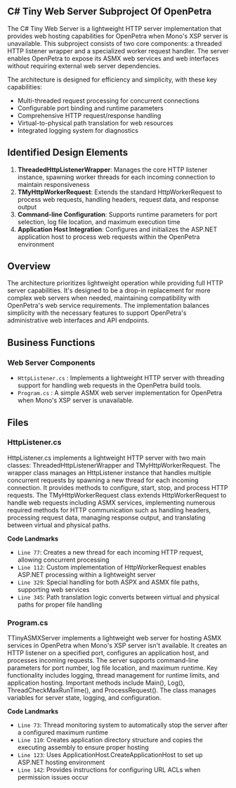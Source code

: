 ## C# Tiny Web Server Subproject Of OpenPetra

The C# Tiny Web Server is a lightweight HTTP server implementation that provides web hosting capabilities for OpenPetra when Mono's XSP server is unavailable. This subproject consists of two core components: a threaded HTTP listener wrapper and a specialized worker request handler. The server enables OpenPetra to expose its ASMX web services and web interfaces without requiring external web server dependencies.

The architecture is designed for efficiency and simplicity, with these key capabilities:

- Multi-threaded request processing for concurrent connections
- Configurable port binding and runtime parameters
- Comprehensive HTTP request/response handling
- Virtual-to-physical path translation for web resources
- Integrated logging system for diagnostics

## Identified Design Elements

1. **ThreadedHttpListenerWrapper**: Manages the core HTTP listener instance, spawning worker threads for each incoming connection to maintain responsiveness
2. **TMyHttpWorkerRequest**: Extends the standard HttpWorkerRequest to process web requests, handling headers, request data, and response output
3. **Command-line Configuration**: Supports runtime parameters for port selection, log file location, and maximum execution time
4. **Application Host Integration**: Configures and initializes the ASP.NET application host to process web requests within the OpenPetra environment

## Overview
The architecture prioritizes lightweight operation while providing full HTTP server capabilities. It's designed to be a drop-in replacement for more complex web servers when needed, maintaining compatibility with OpenPetra's web service requirements. The implementation balances simplicity with the necessary features to support OpenPetra's administrative web interfaces and API endpoints.

## Business Functions

### Web Server Components
- `HttpListener.cs` : Implements a lightweight HTTP server with threading support for handling web requests in the OpenPetra build tools.
- `Program.cs` : A simple ASMX web server implementation for OpenPetra when Mono's XSP server is unavailable.

## Files
### HttpListener.cs

HttpListener.cs implements a lightweight HTTP server with two main classes: ThreadedHttpListenerWrapper and TMyHttpWorkerRequest. The wrapper class manages an HttpListener instance that handles multiple concurrent requests by spawning a new thread for each incoming connection. It provides methods to configure, start, stop, and process HTTP requests. The TMyHttpWorkerRequest class extends HttpWorkerRequest to handle web requests including ASMX services, implementing numerous required methods for HTTP communication such as handling headers, processing request data, managing response output, and translating between virtual and physical paths.

 **Code Landmarks**
- `Line 77`: Creates a new thread for each incoming HTTP request, allowing concurrent processing
- `Line 112`: Custom implementation of HttpWorkerRequest enables ASP.NET processing within a lightweight server
- `Line 329`: Special handling for both ASPX and ASMX file paths, supporting web services
- `Line 345`: Path translation logic converts between virtual and physical paths for proper file handling
### Program.cs

TTinyASMXServer implements a lightweight web server for hosting ASMX services in OpenPetra when Mono's XSP server isn't available. It creates an HTTP listener on a specified port, configures an application host, and processes incoming requests. The server supports command-line parameters for port number, log file location, and maximum runtime. Key functionality includes logging, thread management for runtime limits, and application hosting. Important methods include Main(), Log(), ThreadCheckMaxRunTime(), and ProcessRequest(). The class manages variables for server state, logging, and configuration.

 **Code Landmarks**
- `Line 73`: Thread monitoring system to automatically stop the server after a configured maximum runtime
- `Line 110`: Creates application directory structure and copies the executing assembly to ensure proper hosting
- `Line 123`: Uses ApplicationHost.CreateApplicationHost to set up ASP.NET hosting environment
- `Line 142`: Provides instructions for configuring URL ACLs when permission issues occur

[Generated by the Sage AI expert workbench: 2025-03-30 02:22:57  https://sage-tech.ai/workbench]: #